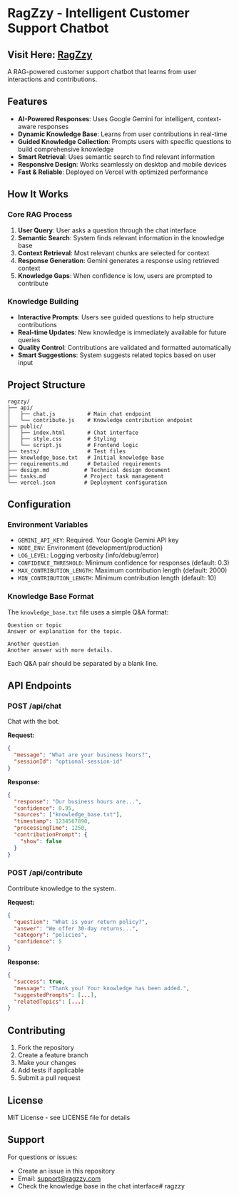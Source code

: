 # RagZzy - Intelligent Customer Support Chatbot
## Visit Here: [RagZzy](https://ragzzy.vercel.app/)
A RAG-powered customer support chatbot that learns from user interactions and contributions.

## Features

-  **AI-Powered Responses**: Uses Google Gemini for intelligent, context-aware responses
-  **Dynamic Knowledge Base**: Learns from user contributions in real-time
-  **Guided Knowledge Collection**: Prompts users with specific questions to build comprehensive knowledge
-  **Smart Retrieval**: Uses semantic search to find relevant information
-  **Responsive Design**: Works seamlessly on desktop and mobile devices
-  **Fast & Reliable**: Deployed on Vercel with optimized performance

## How It Works

### Core RAG Process

1. **User Query**: User asks a question through the chat interface
2. **Semantic Search**: System finds relevant information in the knowledge base
3. **Context Retrieval**: Most relevant chunks are selected for context
4. **Response Generation**: Gemini generates a response using retrieved context
5. **Knowledge Gaps**: When confidence is low, users are prompted to contribute

### Knowledge Building

- **Interactive Prompts**: Users see guided questions to help structure contributions
- **Real-time Updates**: New knowledge is immediately available for future queries  
- **Quality Control**: Contributions are validated and formatted automatically
- **Smart Suggestions**: System suggests related topics based on user input

## Project Structure

```
ragzzy/
├── api/
│   ├── chat.js          # Main chat endpoint
│   └── contribute.js    # Knowledge contribution endpoint
├── public/
│   ├── index.html       # Chat interface
│   ├── style.css        # Styling
│   └── script.js        # Frontend logic
├── tests/               # Test files
├── knowledge_base.txt   # Initial knowledge base
├── requirements.md      # Detailed requirements
├── design.md           # Technical design document
├── tasks.md            # Project task management
└── vercel.json         # Deployment configuration
```

## Configuration

### Environment Variables

- `GEMINI_API_KEY`: Required. Your Google Gemini API key
- `NODE_ENV`: Environment (development/production)
- `LOG_LEVEL`: Logging verbosity (info/debug/error)
- `CONFIDENCE_THRESHOLD`: Minimum confidence for responses (default: 0.3)
- `MAX_CONTRIBUTION_LENGTH`: Maximum contribution length (default: 2000)
- `MIN_CONTRIBUTION_LENGTH`: Minimum contribution length (default: 10)

### Knowledge Base Format

The `knowledge_base.txt` file uses a simple Q&A format:

```
Question or topic
Answer or explanation for the topic.

Another question
Another answer with more details.
```

Each Q&A pair should be separated by a blank line.

## API Endpoints

### POST /api/chat

Chat with the bot.

**Request:**
```json
{
  "message": "What are your business hours?",
  "sessionId": "optional-session-id"
}
```

**Response:**
```json
{
  "response": "Our business hours are...",
  "confidence": 0.95,
  "sources": ["knowledge_base.txt"],
  "timestamp": 1234567890,
  "processingTime": 1250,
  "contributionPrompt": {
    "show": false
  }
}
```

### POST /api/contribute

Contribute knowledge to the system.

**Request:**
```json
{
  "question": "What is your return policy?",
  "answer": "We offer 30-day returns...",
  "category": "policies",
  "confidence": 5
}
```

**Response:**
```json
{
  "success": true,
  "message": "Thank you! Your knowledge has been added.",
  "suggestedPrompts": [...],
  "relatedTopics": [...]
}
```

## Contributing

1. Fork the repository
2. Create a feature branch
3. Make your changes
4. Add tests if applicable
5. Submit a pull request

## License

MIT License - see LICENSE file for details

## Support

For questions or issues:
- Create an issue in this repository
- Email: support@ragzzy.com
- Check the knowledge base in the chat interface# ragzzy
